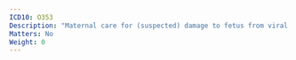 ```yaml
---
ICD10: O353
Description: "Maternal care for (suspected) damage to fetus from viral disease in mother"
Matters: No
Weight: 0
---
```


